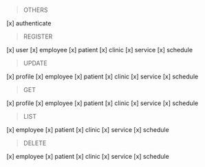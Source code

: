 > OTHERS

[x] authenticate

> REGISTER

[x] user
[x] employee
[x] patient
[x] clinic
[x] service
[x] schedule

> UPDATE

[x] profile 
[x] employee
[x] patient
[x] clinic
[x] service
[x] schedule

> GET

[x] profile 
[x] employee
[x] patient
[x] clinic
[x] service
[x] schedule

> LIST

[x] employee
[x] patient
[x] clinic
[x] service
[x] schedule

> DELETE

[x] employee
[x] patient
[x] clinic
[x] service
[x] schedule